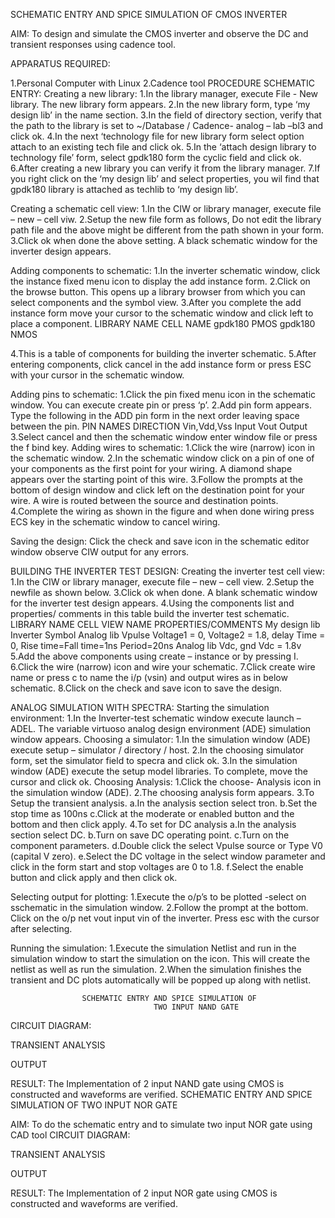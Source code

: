 SCHEMATIC ENTRY AND SPICE SIMULATION OF CMOS INVERTER

AIM:
To design and simulate the CMOS inverter and observe the DC and transient responses using cadence tool.

APPARATUS REQUIRED:
 
1.Personal Computer with Linux
2.Cadence tool
PROCEDURE
SCHEMATIC ENTRY:
Creating a new library:
1.In the library manager, execute File - New library. The new library form appears.
2.In the new library form, type ‘my design lib’ in the name section.
3.In the field of directory section, verify that the path to the library is set to ~/Database / Cadence- analog – lab –bl3 and click ok.
4.In the next ‘technology file for new library form select option attach to an existing tech file and click ok.
5.In the ‘attach design library to technology file’ form, select gpdk180 form the cyclic field and click ok.
6.After creating a new library you can verify it from the library manager.
7.If you right click on the ‘my design lib’ and select properties, you wil find that gpdk180 library is attached as techlib to ‘my design lib’.

Creating a schematic cell view:
1.In the CIW or library manager, execute file – new – cell viw.
2.Setup the new file form as follows, Do not edit the library path file and the above might be different from the path shown in your form.
3.Click ok when done the above setting. A black schematic window for the inverter design appears.

Adding components to schematic:
1.In the inverter schematic window, click the instance fixed menu icon to display the add instance form.
2.Click on the browse button. This opens up a library browser from which you can select components and the symbol view.
3.After you complete the add instance form move your cursor to the schematic window and click left to place a component.
LIBRARY NAME	CELL NAME
gpdk180	PMOS
gpdk180	NMOS



4.This is a table of components for building the inverter schematic.
5.After entering components, click cancel in the add instance form or press ESC with your cursor in the schematic window.

Adding pins to schematic:
1.Click the pin fixed menu icon in the schematic window. You can execute create pin or press ‘p’.
2.Add pin form appears. Type the following in the ADD pin form in the next order leaving space between the pin.
PIN NAMES	DIRECTION
Vin,Vdd,Vss	Input
Vout	Output
3.Select cancel and then the schematic window enter window file or press the f bind key.
Adding wires to schematic:
1.Click the wire (narrow) icon in the schematic window.
2.In the schematic window click on a pin of one of your components as the first point for your wiring. A diamond shape appears over the starting point of this wire.
3.Follow the prompts at the bottom of design window and click left on the destination point for your wire. A wire is routed between the source and destination points.
4.Complete the wiring as shown in the figure and when done wiring press ECS key in the schematic window to cancel wiring.

Saving the design:
	Click the check and save icon in the schematic editor window observe CIW output for any errors.






BUILDING THE INVERTER TEST DESIGN:
Creating the inverter test cell view:
1.In the CIW or library manager, execute file – new – cell view.
2.Setup the newfile as shown below.
3.Click ok when done. A blank schematic window for the inverter test design appears.
4.Using the components list and properties/ comments in this table build the inverter test schematic.
LIBRARY NAME	CELL VIEW NAME	PROPERTIES/COMMENTS
My design lib	Inverter	Symbol
Analog lib	Vpulse	Voltage1 = 0, Voltage2 = 1.8, delay Time = 0,
Rise time=Fall time=1ns
Period=20ns
Analog lib	Vdc, gnd	Vdc = 1.8v
5.Add the above components using create – instance or by pressing I.
6.Click the wire (narrow) icon and wire your schematic.
7.Click create wire name or press c to name the i/p (vsin) and output wires as in below schematic.
8.Click on the check and save icon to save the design.


ANALOG SIMULATION WITH SPECTRA:
Starting the simulation environment:
1.In the Inverter-test schematic window execute launch – ADEL. The variable virtuoso analog design environment (ADE) simulation window appears.
Choosing a simulator:
1.In the simulation window (ADE) execute setup – simulator / directory / host.
2.In the choosing simulator form, set the simulator field to specra and click ok.
3.In the simulation window (ADE) execute the setup model libraries.
To complete, move the cursor and click ok.
Choosing Analysis:
1.Click the choose- Analysis icon in the simulation window (ADE).
2.The choosing analysis form appears.
3.To Setup the transient analysis.
a.In the analysis section select tron.
b.Set the stop time as 100ns
c.Click at the moderate or enabled button and the bottom and then click apply.
4.To set for DC analysis
a.In the analysis section select DC.
b.Turn on save DC operating point.
c.Turn on the component parameters.
d.Double click the select Vpulse source or Type V0 (capital V zero).
e.Select the DC voltage in the select window parameter and click in the form start and stop voltages are 0 to 1.8.
f.Select the enable button and click apply and then click ok.

Selecting output for plotting:
1.Execute the o/p’s to be plotted  -select on sschematic in the simulation window.
2.Follow the prompt at the bottom. Click on the o/p net vout input vin of the inverter. Press esc with the cursor after selecting.

Running the simulation:
1.Execute the simulation Netlist and run in the simulation window to start the simulation on the icon. This will create the netlist as well as run the simulation.
2.When the simulation finishes the transient and DC plots automatically will be popped up along with netlist.
























                	SCHEMATIC ENTRY AND SPICE SIMULATION OF	
       	    	      	            TWO INPUT NAND GATE 
CIRCUIT DIAGRAM: 








TRANSIENT ANALYSIS


OUTPUT
 
  RESULT:
The Implementation of 2 input NAND gate using CMOS  is constructed and waveforms are verified.
SCHEMATIC ENTRY AND SPICE SIMULATION OF	
TWO INPUT NOR GATE
 
AIM:
To do the schematic entry and to simulate two input NOR gate using CAD tool
CIRCUIT DIAGRAM:





TRANSIENT ANALYSIS

OUTPUT
 
 
 RESULT:
The Implementation of 2 input NOR gate using CMOS  is constructed and waveforms are verified.

